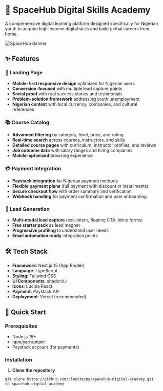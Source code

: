 # 🚀 SpaceHub Digital Skills Academy

A comprehensive digital learning platform designed specifically for Nigerian youth to acquire high-income digital skills and build global careers from home.

![SpaceHub Banner](https://via.placeholder.com/1200x400/3B82F6/FFFFFF?text=SpaceHub+Digital+Academy)

## ✨ Features

### 🎯 **Landing Page**
- **Mobile-first responsive design** optimized for Nigerian users
- **Conversion-focused** with multiple lead capture points
- **Social proof** with real success stories and testimonials
- **Problem-solution framework** addressing youth unemployment
- **Nigerian context** with local currency, companies, and cultural references

### 📚 **Course Catalog**
- **Advanced filtering** by category, level, price, and rating
- **Real-time search** across courses, instructors, and skills
- **Detailed course pages** with curriculum, instructor profiles, and reviews
- **Job outcome data** with salary ranges and hiring companies
- **Mobile-optimized** browsing experience

### 💳 **Payment Integration**
- **Paystack integration** for Nigerian payment methods
- **Flexible payment plans** (full payment with discount or installments)
- **Secure checkout flow** with order summary and verification
- **Webhook handling** for payment confirmation and user onboarding

### 🎨 **Lead Generation**
- **Multi-modal lead capture** (exit-intent, floating CTA, inline forms)
- **Free starter pack** as lead magnet
- **Progressive profiling** to understand user needs
- **Email automation ready** integration points

## 🛠️ Tech Stack

- **Framework**: Next.js 15 (App Router)
- **Language**: TypeScript
- **Styling**: Tailwind CSS
- **UI Components**: shadcn/ui
- **Icons**: Lucide React
- **Payment**: Paystack API
- **Deployment**: Vercel (recommended)

## 🚀 Quick Start

### Prerequisites
- Node.js 18+ 
- npm/yarn/pnpm
- Paystack account (for payments)

### Installation

1. **Clone the repository**
```bash
git clone https://github.com/cloudtechy/spacehub-digital-academy.git
cd spacehub-digital-academy